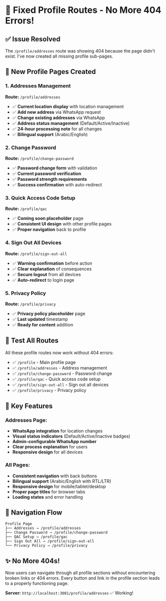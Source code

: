 # 🔧 Fixed Profile Routes - No More 404 Errors!

## ✅ **Issue Resolved**

The `/profile/addresses` route was showing 404 because the page didn't exist. I've now created all missing profile sub-pages.

## 📁 **New Profile Pages Created**

### 1. **Addresses Management** 
**Route:** `/profile/addresses`
- ✅ **Current location display** with location management
- ✅ **Add new address** via WhatsApp request
- ✅ **Change existing addresses** via WhatsApp  
- ✅ **Address status management** (Default/Active/Inactive)
- ✅ **24-hour processing note** for all changes
- ✅ **Bilingual support** (Arabic/English)

### 2. **Change Password**
**Route:** `/profile/change-password`
- ✅ **Password change form** with validation
- ✅ **Current password verification**
- ✅ **Password strength requirements**
- ✅ **Success confirmation** with auto-redirect

### 3. **Quick Access Code Setup**
**Route:** `/profile/qac`
- ✅ **Coming soon placeholder** page
- ✅ **Consistent UI design** with other profile pages
- ✅ **Proper navigation** back to profile

### 4. **Sign Out All Devices**
**Route:** `/profile/sign-out-all`
- ✅ **Warning confirmation** before action
- ✅ **Clear explanation** of consequences
- ✅ **Secure logout** from all devices
- ✅ **Auto-redirect** to login page

### 5. **Privacy Policy**
**Route:** `/profile/privacy`
- ✅ **Privacy policy placeholder** page
- ✅ **Last updated** timestamp
- ✅ **Ready for content** addition

## 🧪 **Test All Routes**

All these profile routes now work without 404 errors:

- ✅ `/profile` - Main profile page
- ✅ `/profile/addresses` - Address management
- ✅ `/profile/change-password` - Password change
- ✅ `/profile/qac` - Quick access code setup
- ✅ `/profile/sign-out-all` - Sign out all devices  
- ✅ `/profile/privacy` - Privacy policy

## 🎯 **Key Features**

### **Addresses Page:**
- **WhatsApp integration** for location changes
- **Visual status indicators** (Default/Active/Inactive badges)
- **Admin-configurable WhatsApp number**
- **Clear process explanation** for users
- **Responsive design** for all devices

### **All Pages:**
- **Consistent navigation** with back buttons
- **Bilingual support** (Arabic/English with RTL/LTR)
- **Responsive design** for mobile/tablet/desktop
- **Proper page titles** for browser tabs
- **Loading states** and error handling

## 🔄 **Navigation Flow**

```
Profile Page
├── Addresses → /profile/addresses
├── Change Password → /profile/change-password  
├── QAC Setup → /profile/qac
├── Sign Out All → /profile/sign-out-all
└── Privacy Policy → /profile/privacy
```

## ✨ **No More 404s!**

Now users can navigate through all profile sections without encountering broken links or 404 errors. Every button and link in the profile section leads to a properly functioning page.

**Server:** `http://localhost:3001/profile/addresses` ✅ Working!